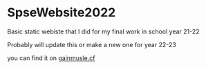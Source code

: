 # SpseWebsite2022
Basic static webiste that I did for my final work in school year 21-22

Probably will update this or make a new one for year 22-23

you can find it on [gainmusle.cf](http://gainmuscle.cf)
